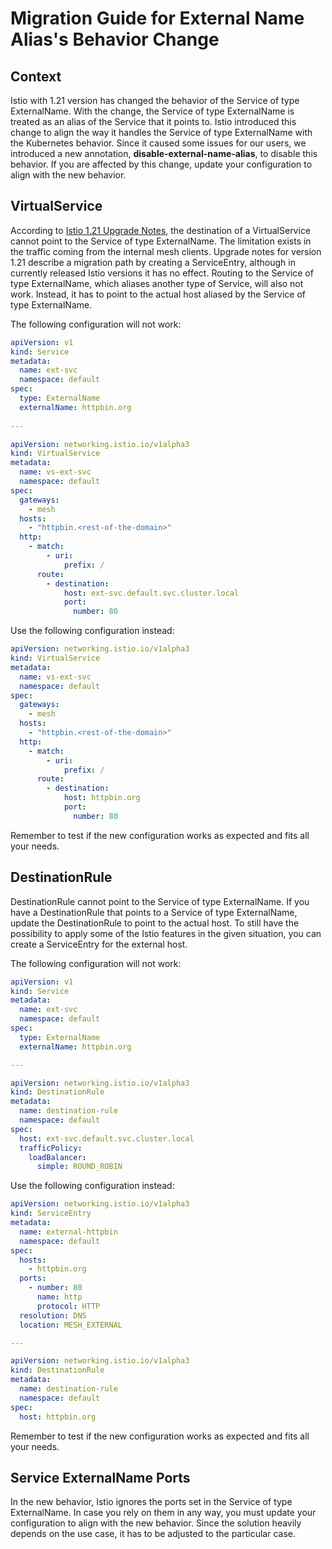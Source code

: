 # Migration Guide for External Name Alias's Behavior Change

## Context

Istio with 1.21 version has changed the behavior of the Service of type ExternalName.
With the change, the Service of type ExternalName is treated as an alias of the Service that it points to.
Istio introduced this change to align the way it handles the Service of type ExternalName with the Kubernetes behavior.
Since it caused some issues for our users, we introduced a new annotation, **disable-external-name-alias**, to disable this behavior.
If you are affected by this change, update your configuration to align with the new behavior.

## VirtualService

According to [Istio 1.21 Upgrade Notes](https://istio.io/latest/news/releases/1.21.x/announcing-1.21/upgrade-notes/), the destination of a VirtualService cannot point to the Service of type ExternalName.
The limitation exists in the traffic coming from the internal mesh clients.
Upgrade notes for version 1.21 describe a migration path by creating a ServiceEntry, although in currently released Istio versions it has no effect.
Routing to the Service of type ExternalName, which aliases another type of Service, will also not work.
Instead, it has to point to the actual host aliased by the Service of type ExternalName.

The following configuration will not work:

```yaml
apiVersion: v1
kind: Service
metadata:
  name: ext-svc
  namespace: default
spec:
  type: ExternalName
  externalName: httpbin.org
  
---

apiVersion: networking.istio.io/v1alpha3
kind: VirtualService
metadata:
  name: vs-ext-svc
  namespace: default
spec:
  gateways:
    - mesh
  hosts:
    - "httpbin.<rest-of-the-domain>"
  http:
    - match:
        - uri:
            prefix: /
      route:
        - destination:
            host: ext-svc.default.svc.cluster.local
            port:
              number: 80

```

Use the following configuration instead:

```yaml
apiVersion: networking.istio.io/v1alpha3
kind: VirtualService
metadata:
  name: vs-ext-svc
  namespace: default
spec:
  gateways:
    - mesh
  hosts:
    - "httpbin.<rest-of-the-domain>"
  http:
    - match:
        - uri:
            prefix: /
      route:
        - destination:
            host: httpbin.org
            port:
              number: 80
```

Remember to test if the new configuration works as expected and fits all your needs.

## DestinationRule

DestinationRule cannot point to the Service of type ExternalName.
If you have a DestinationRule that points to a Service of type ExternalName, update the DestinationRule to point to the actual host.
To still have the possibility to apply some of the Istio features in the given situation, you can create a ServiceEntry for the external host.

The following configuration will not work:

```yaml
apiVersion: v1
kind: Service
metadata:
  name: ext-svc
  namespace: default
spec:
  type: ExternalName
  externalName: httpbin.org

---

apiVersion: networking.istio.io/v1alpha3
kind: DestinationRule
metadata:
  name: destination-rule
  namespace: default
spec:
  host: ext-svc.default.svc.cluster.local
  trafficPolicy:
    loadBalancer:
      simple: ROUND_ROBIN
```

Use the following configuration instead:

```yaml
apiVersion: networking.istio.io/v1alpha3
kind: ServiceEntry
metadata:
  name: external-httpbin
  namespace: default
spec:
  hosts:
    - httpbin.org
  ports:
    - number: 80
      name: http
      protocol: HTTP
  resolution: DNS
  location: MESH_EXTERNAL

---

apiVersion: networking.istio.io/v1alpha3
kind: DestinationRule
metadata:
  name: destination-rule
  namespace: default
spec:
  host: httpbin.org
```

Remember to test if the new configuration works as expected and fits all your needs.

## Service ExternalName Ports

In the new behavior, Istio ignores the ports set in the Service of type ExternalName.
In case you rely on them in any way, you must update your configuration to align with the new behavior.
Since the solution heavily depends on the use case, it has to be adjusted to the particular case.
